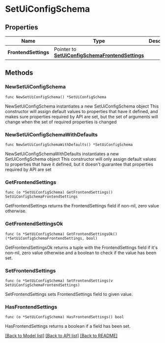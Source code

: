 # SetUiConfigSchema

## Properties

Name | Type | Description | Notes
------------ | ------------- | ------------- | -------------
**FrontendSettings** | Pointer to [**SetUiConfigSchemaFrontendSettings**](SetUiConfigSchemaFrontendSettings.md) |  | [optional] 

## Methods

### NewSetUiConfigSchema

`func NewSetUiConfigSchema() *SetUiConfigSchema`

NewSetUiConfigSchema instantiates a new SetUiConfigSchema object
This constructor will assign default values to properties that have it defined,
and makes sure properties required by API are set, but the set of arguments
will change when the set of required properties is changed

### NewSetUiConfigSchemaWithDefaults

`func NewSetUiConfigSchemaWithDefaults() *SetUiConfigSchema`

NewSetUiConfigSchemaWithDefaults instantiates a new SetUiConfigSchema object
This constructor will only assign default values to properties that have it defined,
but it doesn't guarantee that properties required by API are set

### GetFrontendSettings

`func (o *SetUiConfigSchema) GetFrontendSettings() SetUiConfigSchemaFrontendSettings`

GetFrontendSettings returns the FrontendSettings field if non-nil, zero value otherwise.

### GetFrontendSettingsOk

`func (o *SetUiConfigSchema) GetFrontendSettingsOk() (*SetUiConfigSchemaFrontendSettings, bool)`

GetFrontendSettingsOk returns a tuple with the FrontendSettings field if it's non-nil, zero value otherwise
and a boolean to check if the value has been set.

### SetFrontendSettings

`func (o *SetUiConfigSchema) SetFrontendSettings(v SetUiConfigSchemaFrontendSettings)`

SetFrontendSettings sets FrontendSettings field to given value.

### HasFrontendSettings

`func (o *SetUiConfigSchema) HasFrontendSettings() bool`

HasFrontendSettings returns a boolean if a field has been set.


[[Back to Model list]](../README.md#documentation-for-models) [[Back to API list]](../README.md#documentation-for-api-endpoints) [[Back to README]](../README.md)


